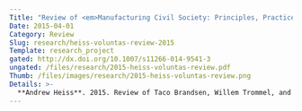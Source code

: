 ```yaml
---
Title: "Review of <em>Manufacturing Civil Society: Principles, Practices, and Effects</em>, ed. Taco Brandsen, Willem Trommel, and Bram Verschuere"
Date: 2015-04-01
Category: Review
Slug: research/heiss-voluntas-review-2015
Template: research_project
gated: http://dx.doi.org/10.1007/s11266-014-9541-3
ungated: /files/research/2015-heiss-voluntas-review.pdf
Thumb: /files/images/research/2015-heiss-voluntas-review.png
Details: >-
  **Andrew Heiss**. 2015. Review of Taco Brandsen, Willem Trommel, and Bram Verschuere (eds.), *Manufacturing Civil Society: Principles, Practices, and Effects*. *VOLUNTAS: International Journal of Voluntary and Nonprofit Organizations* 26, no. 2 (April): 728–30. doi: `10.1007/s11266-014-9541-3`.
---
```



